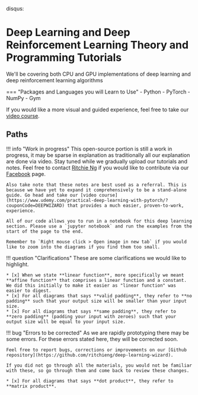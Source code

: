 disqus:

# Deep Learning and Deep Reinforcement Learning Theory and Programming Tutorials

We'll be covering both CPU and GPU implementations of deep learning and deep reinforcement learning algorithms

=== "Packages and Languages you will Learn to Use"
    - Python
    - PyTorch
    - NumPy
    - Gym

If you would like a more visual and guided experience, feel free to take our [video course](https://www.udemy.com/practical-deep-learning-with-pytorch/?couponCode=DEEPWIZARD).

## Paths
!!! info "Work in progress"
    This open-source portion is still a work in progress, it may be sparse in explanation as traditionally all our explanation are done via video. Stay tuned while we gradually upload our tutorials and notes. Feel free to contact [Ritchie Ng](https://www.ritchieng.com/) if you would like to contribute via our [Facebook](https://www.facebook.com/DeepLearningWizard/) page.
    
    Also take note that these notes are best used as a referral. This is because we have yet to expand it comprehensively to be a stand-alone guide. Go head and take our [video course](https://www.udemy.com/practical-deep-learning-with-pytorch/?couponCode=DEEPWIZARD) that provides a much easier, proven-to-work, experience.
    
    All of our code allows you to run in a notebook for this deep learning section. Please use a `jupyter notebook` and run the examples from the start of the page to the end.
    
    Remember to `Right mouse click > Open image in new tab` if you would like to zoom into the diagrams if you find them too small.
    
!!! question "Clarifications"
    These are some clarifications we would like to highlight. 
    
    * [x] When we state **linear function**, more specifically we meant **affine function** that comprises a linear function and a constant. We did this initially to make it easier as "linear function" was easier to digest.
    * [x] For all diagrams that says **valid padding**, they refer to **no padding** such that your output size will be smaller than your input size.
    * [x] For all diagrams that says **same padding**, they refer to **zero padding** (padding your input with zeroes) such that your output size will be equal to your input size.
    
!!! bug "Errors to be corrected"
    As we are rapidly prototyping there may be some errors. For these errors stated here, they will be corrected soon.
    
    Feel free to report bugs, corrections or improvements on our [Github repository](https://github.com/ritchieng/deep-learning-wizard). 
    
    If you did not go through all the materials, you would not be familiar with these, so go through them and come back to review these changes.
    
    * [x] For all diagrams that says **dot product**, they refer to **matrix product**. 
    